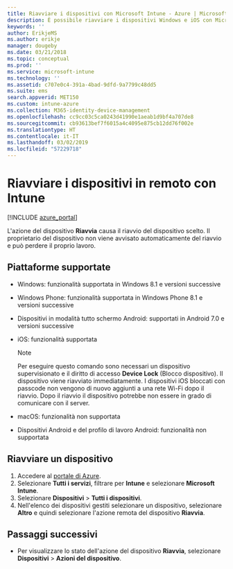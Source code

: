```yaml
---
title: Riavviare i dispositivi con Microsoft Intune - Azure | Microsoft Docs
description: È possibile riavviare i dispositivi Windows e iOS con Microsoft Intune nel portale di Azure usando l'azione Riavvia in remoto.
keywords: ''
author: ErikjeMS
ms.author: erikje
manager: dougeby
ms.date: 03/21/2018
ms.topic: conceptual
ms.prod: ''
ms.service: microsoft-intune
ms.technology: ''
ms.assetid: c707e0c4-391a-4bad-9dfd-9a7799c48dd5
ms.suite: ems
search.appverid: MET150
ms.custom: intune-azure
ms.collection: M365-identity-device-management
ms.openlocfilehash: cc9cc03c5ca0243d41990e1aeab1d9bf4a707de8
ms.sourcegitcommit: cb93613bef7f6015a4c4095e875cb12dd76f002e
ms.translationtype: HT
ms.contentlocale: it-IT
ms.lasthandoff: 03/02/2019
ms.locfileid: "57229718"
---
```

# <a name="remotely-restart-devices-with-intune"></a>Riavviare i dispositivi in remoto con Intune


[!INCLUDE [azure_portal](./includes/azure_portal.md)]

L'azione del dispositivo **Riavvia** causa il riavvio del dispositivo scelto. Il proprietario del dispositivo non viene avvisato automaticamente del riavvio e può perdere il proprio lavoro.

## <a name="supported-platforms"></a>Piattaforme supportate

- Windows: funzionalità supportata in Windows 8.1 e versioni successive
- Windows Phone: funzionalità supportata in Windows Phone 8.1 e versioni successive
- Dispositivi in modalità tutto schermo Android: supportati in Android 7.0 e versioni successive
- iOS: funzionalità supportata

    > [!Note]  
    > Per eseguire questo comando sono necessari un dispositivo supervisionato e il diritto di accesso **Device Lock** (Blocco dispositivo). Il dispositivo viene riavviato immediatamente. I dispositivi iOS bloccati con passcode non vengono di nuovo aggiunti a una rete Wi-Fi dopo il riavvio. Dopo il riavvio il dispositivo potrebbe non essere in grado di comunicare con il server.
- macOS: funzionalità non supportata
- Dispositivi Android e del profilo di lavoro Android: funzionalità non supportata

## <a name="restart-a-device"></a>Riavviare un dispositivo

1. Accedere al [portale di Azure](https://portal.azure.com).
2. Selezionare **Tutti i servizi**, filtrare per **Intune** e selezionare **Microsoft Intune**.
3. Selezionare **Dispositivi** > **Tutti i dispositivi**.
4. Nell'elenco dei dispositivi gestiti selezionare un dispositivo, selezionare **Altro** e quindi selezionare l'azione remota del dispositivo **Riavvia**.

## <a name="next-steps"></a>Passaggi successivi

- Per visualizzare lo stato dell'azione del dispositivo **Riavvia**, selezionare **Dispositivi** > **Azioni del dispositivo**.
